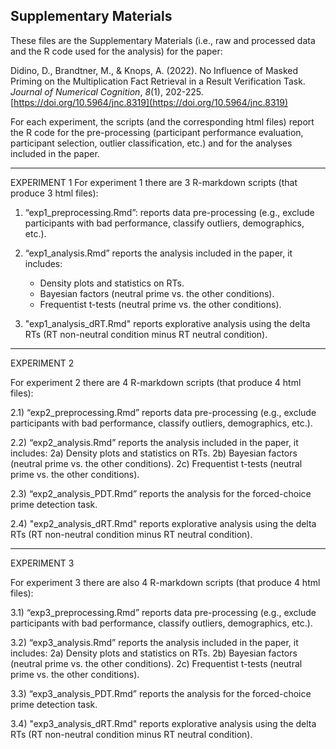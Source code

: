 ## Supplementary Materials

These files are the Supplementary Materials (i.e., raw and processed data and the R code used for the analysis) for the paper:

Didino, D., Brandtner, M., & Knops, A. (2022). No Influence of Masked Priming on the Multiplication Fact Retrieval in a Result Verification Task. 
*Journal of Numerical Cognition*, *8*(1), 202-225. [https://doi.org/10.5964/jnc.8319](https://doi.org/10.5964/jnc.8319)

For each experiment, the scripts (and the corresponding html files) report the R code for the pre-processing (participant performance evaluation, 
participant selection, outlier classification, etc.) and for the analyses included in the paper.

------------------------------------------------------------------------------------------------------------------------------------------------------

EXPERIMENT 1
For experiment 1 there are 3 R-markdown scripts (that produce 3 html files):

1. “exp1_preprocessing.Rmd”: reports data pre-processing (e.g., exclude participants with bad performance, classify outliers, demographics, etc.).

2. “exp1_analysis.Rmd” reports the analysis included in the paper, it includes:
    - Density plots and statistics on RTs.
    - Bayesian factors (neutral prime vs. the other conditions).
    - Frequentist t-tests (neutral prime vs. the other conditions).

3. "exp1_analysis_dRT.Rmd" reports explorative analysis using the delta RTs (RT non-neutral condition minus RT neutral condition).

------------------------------------------------------------------------------------------------------------------------------------------------------

EXPERIMENT 2

For experiment 2 there are 4 R-markdown scripts (that produce 4 html files):

2.1) “exp2_preprocessing.Rmd” reports data pre-processing (e.g., exclude participants with bad performance, classify outliers, demographics, etc.).

2.2) “exp2_analysis.Rmd” reports the analysis included in the paper, it includes:
    2a) Density plots and statistics on RTs.
    2b) Bayesian factors (neutral prime vs. the other conditions).
    2c) Frequentist t-tests (neutral prime vs. the other conditions).

2.3) “exp2_analysis_PDT.Rmd” reports the analysis for the forced-choice prime detection task.

2.4) "exp2_analysis_dRT.Rmd" reports explorative analysis using the delta RTs (RT non-neutral condition minus RT neutral condition).

------------------------------------------------------------------------------------------------------------------------------------------------------

EXPERIMENT 3

For experiment 3 there are also 4 R-markdown scripts (that produce 4 html files):

3.1) “exp3_preprocessing.Rmd” reports data pre-processing (e.g., exclude participants with bad performance, classify outliers, demographics, etc.).

3.2) “exp3_analysis.Rmd” reports the analysis included in the paper, it includes:
    2a) Density plots and statistics on RTs.
    2b) Bayesian factors (neutral prime vs. the other conditions).
    2c) Frequentist t-tests (neutral prime vs. the other conditions).

3.3) “exp3_analysis_PDT.Rmd” reports the analysis for the forced-choice prime detection task.

3.4) "exp3_analysis_dRT.Rmd" reports explorative analysis using the delta RTs (RT non-neutral condition minus RT neutral condition).

